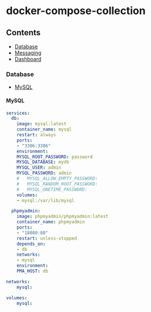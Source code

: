 # docker-compose-collection

## Contents

- [Database](#database)
- [Messaging](#Messaging)
- [Dashboard](#dashboard)

### Database

- [MySQL](#MySQL)


#### MySQL
```yaml
services:
  db:
    image: mysql:latest
    container_name: mysql
    restart: always
    ports:
    - "3306:3306"
    environment:
    MYSQL_ROOT_PASSWORD: password
    MYSQL_DATABASE: mydb
    MYSQL_USER: admin
    MYSQL_PASSWORD: admin
    #   MYSQL_ALLOW_EMPTY_PASSWORD:
    #   MYSQL_RANDOM_ROOT_PASSWORD:
    #   MYSQL_ONETIME_PASSWORD:
    volumes:
    - mysql:/var/lib/mysql

  phpmyadmin:
    image: phpmyadmin/phpmyadmin:latest
    container_name: phpmyadmin
    ports:
    - "18080:80"
    restart: unless-stopped
    depends_on:
    - db
    networks:
    - mysql
    environment:
    PMA_HOST: db

networks:
    mysql:

volumes:
    mysql:
```


